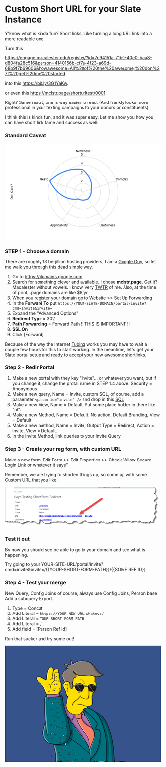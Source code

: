 # Custom Short URL for your Slate Instance

Y'know what is kinda fun?   Short links.  Like turning a long URL link into a more readable one

Turn this

https://engage.macalester.edu/register/?id=7c94151a-71b0-40e0-baa8-d804fa28c516&person=4140156b-cf7a-4f23-a69d-68b9f7b69606&howawesome=All%20of%20the%20awesome,%20don%27t%20get%20me%20started.

into this 
https://bit.ly/3G1YaKw.   

or even this https://mclstr.page/shorturltest/0001

Right?   Same result, one is way easier to read.  (And frankly looks more professional in your texting campaigns to your donors or constituents)

I think this is kinda fun, and it was super easy.   Let me show you how you can have short link fame and success as well:

### Standard Caveat

<img src="doicare.png"> 

### STEP 1 - Choose a domain

There are roughly 13 berjillion hosting providers, I am a [Google Guy](https://gdg.community.dev/gdg-twin-cities/), so let me walk you through this dead simple way.

1. Go to https://domains.google.com
2. Search for something clever and available.   I chose **mclstr.page**.   Get it?   Macalester without vowels.   I know, very [TWTR](https://www.wired.com/2012/06/alt-text-stupid-new-tlds/) of me.  Also, at the time of print, .page domains are like $8/yr
3. When you register your domain go to Website >> Set Up Forwarding
4. In the **Forward To** put `https://YOUR-SLATE-DOMAIN/portal/invite?cmd=invite&invite=`
5. Expand the "Advanced Options"
6. **Redirect Type** = 302
7. **Path Forwarding** = Forward Path  !! THIS IS IMPORTANT !!
8. **SSL On**
9. Click [Forward]

Because of the way the Internet [Tubing](https://knowyourmeme.com/memes/series-of-tubes) works you may have to wait a couple few hours for this to start working.   In the meantime, let's get your Slate portal setup and ready to accept your new awesome shortlinks.

### Step 2 - Redir Portal

1. Make a new portal with they key "invite"... or whatever you want, but if you change it, change the protal name in STEP 1.4 above. Security = Anonymous
2. Make a new query, Name = Invite,  custom SQL, of course, add a paraemter `<param id="invite" />` and drop in this [SQL](invite.sql) 
3. Make a new View, Name = Default.   Put some place holder in there like "hi".
4. Make a new Method, Name = Default.  No action, Default Branding, View = Default
5. Make a new method, Name = Invite, Output Type = Redirect, Action = invite, View = Default.   
6. In the Invite Method, link queries to your Invite Query

### Step 3 - Create your reg form, with custom URL
Make a new form.  Edit Form >> Edit Properties >> Check "Allow Secure Login Link or whatever it says"

Remember, we are trying to shorten things up, so come up with some Custom URL that you like. 

<img src="formurl.png" />


### Test it out

By now you should see be able to go to your domain and see what is happening.

Try going to your YOUR-SITE-URL/portal/invite?cmd=invite&invite=/{{YOUR-SHORT-FORM-PATH}}/{{SOME REF ID}}

### Step 4 - Test your merge

New Query, Config Joins of course, always use Config Joins, Person base
Add a subquery Export.  
1. Type = Concat
2. Add Literal = `https://YOUR-NEW-URL.whatevs/`
3. Add Literal = `YOUR-SHORT-FORM-PATH`
4. Add Literal = `/`
5. Add field = [Person Ref Id]

Run that sucker and try some out!

<img src="skinner-salt-bae.png" />


